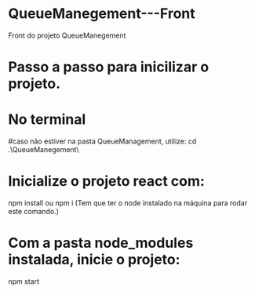 # QueueManegement---Front
Front do projeto QueueManegement 

# Passo a passo para inicilizar o projeto.

# No terminal
#caso não estiver na pasta QueueManagement, utilize:
cd .\QueueManegement\

# Inicialize o projeto react com:
npm install ou npm i (Tem que ter o node instalado na máquina para rodar este comando.)

# Com a pasta node_modules instalada, inicie o projeto:
npm start
